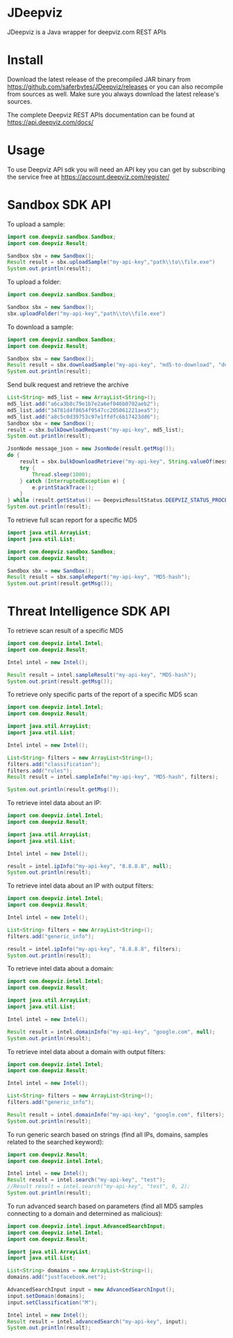 # JDeepviz
JDeepviz is a Java wrapper for deepviz.com REST APIs

# Install

Download the latest release of the precompiled JAR binary from https://github.com/saferbytes/JDeepviz/releases or you can also recompile from sources as well. Make sure you always download the latest release's sources.

The complete Deepviz REST APIs documentation can be found at https://api.deepviz.com/docs/

# Usage
To use Deepviz API sdk you will need an API key you can get by
subscribing the service free at https://account.deepviz.com/register/

# Sandbox SDK API

To upload a sample:

```java
import com.deepviz.sandbox.Sandbox;
import com.deepviz.Result;

Sandbox sbx = new Sandbox();
Result result = sbx.uploadSample("my-api-key","path\\to\\file.exe")
System.out.println(result);
```

To upload a folder:

```java
import com.deepviz.sandbox.Sandbox;

Sandbox sbx = new Sandbox();
sbx.uploadFolder("my-api-key","path\\to\\file.exe")
```

To download a sample:

```java
import com.deepviz.sandbox.Sandbox;
import com.deepviz.Result;

Sandbox sbx = new Sandbox();
Result result = sbx.downloadSample("my-api-key", "md5-to-download", "dest-path")
System.out.println(result);
```

Send bulk request and retrieve the archive
```java
List<String> md5_list = new ArrayList<String>();
md5_list.add("a6ca3b8c79e1b7e2a6ef046b0702aeb2");
md5_list.add("34781d4f8654f9547cc205061221aea5");
md5_list.add("a8c5c0d39753c97e1ffdfc6b17423dd6");
Sandbox sbx = new Sandbox();
result = sbx.bulkDownloadRequest("my-api-key", md5_list);
System.out.println(result);

JsonNode message_json = new JsonNode(result.getMsg());
do {
    result = sbx.bulkDownloadRetrieve("my-api-key", String.valueOf(message_json.getObject().get("id_request")), ".");
    try {
        Thread.sleep(1000);
    } catch (InterruptedException e) {
        e.printStackTrace();
    }
} while (result.getStatus() == DeepvizResultStatus.DEEPVIZ_STATUS_PROCESSING);
System.out.println(result);
```

To retrieve full scan report for a specific MD5

```java
import java.util.ArrayList;
import java.util.List;

import com.deepviz.sandbox.Sandbox;
import com.deepviz.Result;

Sandbox sbx = new Sandbox();
Result result = sbx.sampleReport("my-api-key", "MD5-hash");
System.out.print(result.getMsg());
```

# Threat Intelligence SDK API

To retrieve scan result of a specific MD5

```java
import com.deepviz.intel.Intel;
import com.deepviz.Result;

Intel intel = new Intel();

Result result = intel.sampleResult("my-api-key", "MD5-hash");
System.out.print(result.getMsg());
```

To retrieve only specific parts of the report of a specific MD5 scan

```java
import com.deepviz.intel.Intel;
import com.deepviz.Result;

import java.util.ArrayList;
import java.util.List;

Intel intel = new Intel();

List<String> filters = new ArrayList<String>();
filters.add("classification");
filters.add("rules");
Result result = intel.sampleInfo("my-api-key", "MD5-hash", filters);

System.out.println(result.getMsg());
```

To retrieve intel data about an IP:

```java
import com.deepviz.intel.Intel;
import com.deepviz.Result;

import java.util.ArrayList;
import java.util.List;

Intel intel = new Intel();

result = intel.ipInfo("my-api-key", "8.8.8.8", null);
System.out.println(result);
```

To retrieve intel data about an IP with output filters:

```java
import com.deepviz.intel.Intel;
import com.deepviz.Result;

Intel intel = new Intel();

List<String> filters = new ArrayList<String>();
filters.add("generic_info");

result = intel.ipInfo("my-api-key", "8.8.8.8", filters);
System.out.println(result);
```

To retrieve intel data about a domain:

```java
import com.deepviz.intel.Intel;
import com.deepviz.Result;

import java.util.ArrayList;
import java.util.List;

Intel intel = new Intel();

Result result = intel.domainInfo("my-api-key", "google.com", null);
System.out.println(result);
```

To retrieve intel data about a domain with output filters:

```java
import com.deepviz.intel.Intel;
import com.deepviz.Result;

Intel intel = new Intel();

List<String> filters = new ArrayList<String>();
filters.add("generic_info");

Result result = intel.domainInfo("my-api-key", "google.com", filters);
System.out.println(result);
```

To run generic search based on strings
(find all IPs, domains, samples related to the searched keyword):

```java
import com.deepviz.Result;
import com.deepviz.intel.Intel;

Intel intel = new Intel();
Result result = intel.search("my-api-key", "test");
//Result result = intel.search("my-api-key", "test", 0, 2);
System.out.println(result);
```

To run advanced search based on parameters
(find all MD5 samples connecting to a domain and determined as malicious):

```java
import com.deepviz.intel.input.AdvancedSearchInput;
import com.deepviz.intel.Intel;
import com.deepviz.Result;

import java.util.ArrayList;
import java.util.List;

List<String> domains = new ArrayList<String>();
domains.add("justfacebook.net");

AdvancedSearchInput input = new AdvancedSearchInput();
input.setDomain(domains);
input.setClassification("M");

Intel intel = new Intel();
Result result = intel.advancedSearch("my-api-key", input);
System.out.println(result);
```